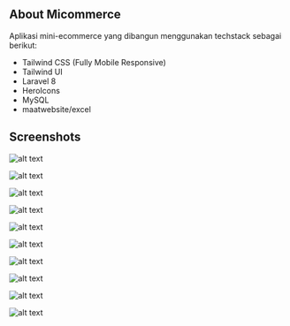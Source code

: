 ## About Micommerce

Aplikasi mini-ecommerce yang dibangun menggunakan techstack sebagai berikut:
- Tailwind CSS (Fully Mobile Responsive)
- Tailwind UI
- Laravel 8
- HeroIcons
- MySQL
- maatwebsite/excel

## Screenshots

![alt text](https://lh3.googleusercontent.com/pFdkZH-5pttggzA089Wg1gnlr_tMGNo2YCwSjOFG_zlQRBZAj41H3BeJSGfaF8WpBhcYItBDLy7Ho-g2JYPDXNBYozf3fyM9OWaoWd-YWswhk_pfIaSEuetqMjDhp6MU_uN_hCOTAGX0IXkH9pxvLme1S2mnFiMcZ4lEYkzvehbN0HPFvO9K2g3Sv3M7tPtRXAx7uhp-3AcT9TOG_cFIBKPQ2cZ6-i2wInSGTQfwipERpQ3hCt0U6QyqOW_eAJtlstECi_7cut7xARh96lh1cvaPa8eh6i4dmSwJOPMSUqDj8glSAr245MVrel8wVrauSvhs-9hz_bNBVTVRXzxO3tQ3YVvSB8Gpqx6-5j3KKUahSWums7IJSa2gadQZ_KxUOen59bD3XSBsvCskSXIRcuFWsmQ4Z5bsnTHQUnknWBIFSPLtF7U6oAqMoRw6yVcWs1MaTnHwIQOZqtiuWSdqzButbp0oU70wej1o-UmGilFfJlQJbKsifSYVo8_-7cxDbWzhwc1UC7Jeh6ZNzS5Q78JQZrrEbHRCUGFr8tzBnDkby-lA_YToF2jyNUKbZrpvvxKPSKFfA64eGDmDcbZBYWOy_b6DCC_2PUD-PWSfla1NHP_UNl-e5vUbpgqMgO9KIDn9WGslknAHbt35ir7s5jEik_3a-3gbxvS2uHfn_4-pJRpmDhvZqPDnggMsFYIkMtLzAwoISGMMt0ocl0ufPEcP=w1470-h828-no?authuser=0)

![alt text](https://lh3.googleusercontent.com/a0VObzUZitPzu76DB4hdPsz3I6RPXFCFhNBMLISDYFLRCYnr2aCxLiVgBjHphdxMbs4j0wsAlYrsnxWa0QTvJbLp4K5IGPUyX-rPhZ9OLmgk8MowpujHeMY-pim049fwEt5CI-ceu7BH5BDEMn_T_rPu5vmXBFYH9ObHnzhi3t0uGb-VDD1kZEVZgc8KlmdAEoliW0HO1l3FQy6zAvx2xdKLoBGd71qJiGw2JfiO-r-gP8DnIOBmYPvOGZ0juBHFVqjXDl_G9CPhLPtQxHekh481li5RPKO9mGhgfqY3ODNzwFttY68nfHDHQAyn5svVqrDXygYw38juE5BQf9Pkc1VDOEBB28OccOhu0bj3B30VTzptky7nTdsFKeETQnITATYiq5fE86Dfh-9VzLXe4_Ha6wZnWZd-m0FbuGd1IONGJz3xdYvXQlVL3LjY7CvJ0VATmcBN3zzACMsEWzgYt6D_pZNURhppsCusMygEXGXBxqd9NT_9de-Of1Tftr54GmK5vBWn3n5TwN_kMj1OCcDVBevODGpMBSdlPaFc53_JOfo0FoPsoJ6wmV9zFDAHng-4qK-_saFN6u0Gy37uqyMCKmk8vkTgqmG1McKXNH0f40PkrkU4pwDdRNeLi6bBsPqZ2FLa0H6jobcSawEyMnM1ahtTGyTVdEWasojZN03XqDTPRMfLBFXF8d7jw0sgyXTI2qvMf2ryHU-I3_4hM8LA=w1470-h828-no?authuser=0)

![alt text](https://lh3.googleusercontent.com/vjCrgum66mWwHCVTl1hPX5bDCt5Topg3JT5oucH3itXf6mQCgzo41AJFXtYd1dX2-lExPkc6s_mBOt62TwAtpJq9dC9LnmG1cfPTvXFMw-vowBVt_YzHZwYrJb8TYopdV6ijD3XeblQchwcbPjrA87MBh5M4yx7duHnc9EZmogQWUcZWkjI2jQYx7irVE1oFaXXdGhZAugNJs0EPxS--V4lTsJYYQCj1S4BFT286gCHOd9N3WMQLLdsE3-i_iDemuPr3qp8zPR1T67mxnVZzl4eYdb84GGZe5dM5kwhJfg13WUmJ64C9eyQPyW3asS3DDGHVk1ZkoH-n-CF-gnrRcRXozzd-wJELvIArLKJw4eXhE7z5nIQVhKT2Uu7z8Zdu4Vk8k9xPrwaX8w0sb33C7eG87Wpjn30TAl-Lu62AQ3C0W9AL2oSxaAe6cvrV98JI6zBlYmOlkSfQTsr6JI0MjREKQJjjPrt0ZN1JGe0-U58a1VH1r5QneWqKthz5gPCaQr-xYV11t6BpAbWnIJL4YHk9BSj23n5zA4ISkRYjxz-pGHauJ9F0YZztEHLePAbZrUtR1quQnSGayBZ0OgNWIwWCp9eq4_y-BiECTe_VXp1Ifd599A3xpFqqFs_tvDWx4hQFQqVaoH20z7T-6D2D-kuWNaXqWs0ExLHmZGjxLfOLu5WuV0Py0i1jo_xSiocZSOJ2Z0ttAXS5G1FncQiTN5Bx=w1470-h828-no?authuser=0)

![alt text](https://lh3.googleusercontent.com/Dm1JJLjG8cjmkndnJ2u0rEPe_GFvxU-ttKO9ab4jTJ-aocdLsC_v6ck4MYF8wX2lGgRz74wgobdUVFnPQPDJMM7-qMWlwVgF4BdfKdS-_DlNdRoZlIWTfuTsX-Vuwy8jD3XnzdHZwzAgvSHkZk7ezloa2BlbjbFuqMvl7LcvaKebvXrMleMutL8PgBSYdJ0uxgflzL6U4NiUBB6dyDVPju_a4KidTwr2ITGw_GqU_uwhFzNu2471f8B61gwRbLPz-H3VoNrSiKNV4qhizsJJb1JOsX1Pcnza31n1r03ZAy0dOGmuMsDx4F-KEyacraougpSEyZEfWrTdDY_5c752IZW72TXIKU4pGuNSWbkhWzpYyQ3PXlIg4KMz2A2ijOp6AcHj3ISYDmh8eHDb1N6zy-YZHyP4zLtWtH95NE3L2mmOxwafu6RRRY5nd628TrzHK-YE7o266bRsnP3zf7Mbq7DOP8l7RCUnvhO3FSH-g4Kw6msCR5OFuDw0mIhmWGwl6gQ6IGTJHpVNY72Sn5VbrSypJv_rSS09Tu63ls47T11bHttpikMn2R8zcnFUAkbxukYYYWDqvu2zmB9i3RAxbT8ayJ-VtuWXHEp45wovKPppU0WInrdWjIXhgiHmid9MnTdlUsPtY5up19Eoe131iL9jC1MsvqsJTbtCV3avLfpT7DRNrIbB-eri-AOFkL1G51wGsM0g6ky3kxK52Qh7iun0=w1470-h828-no?authuser=0)

![alt text](https://lh3.googleusercontent.com/Aj7PwvYlVInc0YG8EZOoQueDQD_r5Y2jvadlJBCDdjLqx7wfw0WRb64gz_K_H1iGDdIU_3i-Snwmg3vXjpz2U9p39f2J0W9oEFzA7tfTFeQTFZZzEyI7W94ONli64yw13ETt79aKEfVV1W_dgzLcttA-8wxuwrJKnxlfI9iKwtE85jHdOYqrsW2Gb2cWTGDd2yEsdL8rQgyNK6fBHQmwSYmUW4yDd9gfEtOd_VXw44jSgZN8SC-NbCyBiZqor_wSMypMwLicBAgjv6RViGbUlczP3egcoeGOWi8Ip_lD-rqxKQ_ADT3L4G0IGkAwYeUuN_6zVjcwSBYPZsa3C0fDtsnkN00mzfbpLj2hxs57SAycw63k1_ky_q3zR38AIycvt40RAUuuqJGpsxre-XhYtet0ZcFb7uMHZCjBeGHmUt3eMTiA817VqjfqXhAmtCOhl9oTvy5ouvEFrMNLp5ir7hr6Jp4g5t7Z-JNI0QuoeXLQnkWl6Um8Dos5WfRYu8V5uXwv7Pgx_GF3PUFDQnUthQRhlY9qR-PSBLHNFpwIjVl95qNh8YcKOxSypziCAcij85xaBbevDaA3XdfIfVQylJvwnkinakjRZW2GvUSv_UNFa6YqDfb9ffnKIFVDrU-dt72a68l4WuI7o5behQMhdoTcKKUKoZWRdLZscioxXVFS60Qxrj3Boz_PHrPlhMCZ5BZn3r8L_COA6nMRRjJ47bGE=w1470-h828-no?authuser=0)

![alt text](https://lh3.googleusercontent.com/Ts2EiqR7WRRDTsIqgioLVAGXrJAXJZEar26jwn51glqkig2XSUhkb-qoftLdItYwHnk3E0s1mSV-nMfaMpvJLHQstwyte8NPUK9f88PuzTV2LUTr2nWGf4Dg9H7TIDn6t30jNZRCLkMRvQ_9XqeXs7sxR5mtKZncrgonVQbAB4wSQn6iYjqDBXbNfGdMCo37ZaU91dC8VDRT-F_NPk3x8sFQMOsw3DeLHq3tgDa2IhpH4Cbvqb4-s8lthR1PJ0jn28zyLzEuZ21GFlosORfmMlNMrcoKb3tUXM51H24Rp93f0hWAnYq-qCSRceFKIbdEfbtX5TDGdbtiO5neixBD-e-coHkWmBMrSSoybJ-1-5F0OE4j9VoUubohzVYfYAosvC9DsGIP45cs9jM1Z5WRrNVFqepKrw2RM8Y82rPk7dDHKRUI4tyGd2nQnO3BEJEguJjDWQxj4Q8oCCI_mFNjbEcfryczpBigxBmIu8nvzL7joYuudWx0mHsOebVbCNFXrt81giKPSsls04GcwO32fGKF1viuFFqaKLlwdPgzfmjAAya-0CsOul4kuoLW3UvFnUIvFglD2cqE8qz_a9eaDwDgbJdquxbrgq73746JGhFQMO7bdhG0wMX3pb0ZwVU3R5HY9sIv-Zs3ZdhE8Qo1O1dgyEUkL-UNIwxOJSnzzTZMtCnl-Pn5thcWPivyVumihuRZYTAFnWBjQum_GSJOM_ca=w1470-h828-no?authuser=0)

![alt text](https://lh3.googleusercontent.com/sxDBHiOcukyBVVBy8bzGyg4L9huX6Dtgwi3PfDnIbPEvOg0HYwwMyW1op640sX10tXnvKTToAlT1nF37OF0s95-G6x43ubTXsHzqKV4hY5qrdHl0DP3RiBiorFbswQT7HGQ_HMg4NNzNOo77JRfQLgnuvLscxR41g3xl758rz_uwsHUHtHC_Mp0Bt6pkAxsaUKrVHM5A3UqY2AkFel_Va-YsPNoqeV0H9vOb-JTopudX7tB6fKBWg6iMTviuDbe0gloz41ZPPSJknyqk3yMBlrfpXIVWJ4MDYyeQZDPxETvKCkM-Cd-2g_TpdDzwiG6RdYhRKC6QBwns1gZJk9fuhEvBjaZaeKwb90clx3wgXTd9nKb4A2sjd6YsNVtu8eZ5-eKYk9VbOSlsiv2mgQC2_ledJrvv4gJ9gMS3eO14jpu4wSq4vP-ln5omVpBXOMEp840Aqhicyq-XI1OQx-KrgdnbM428mfLc14fRK10-zhEYIxyTrBL-NZRR4brT1cyTXICLt5sNeV3VabJoqr5URPPPVuRJ7ghaR--PMZJ6AudLt6fm59sygGfDlalLP-ayUY1PamtzmjIXqmifH3cUKNRPxr-L7CIDoKPxex3yKrEDxpR1rAeo7JHl21bdBcFSPBJCfkKDlNEkHBnoXz3BRj7M0WyOLbCZB9JrLKrzbIZeQKOhYoEamf73wD6mwCGJKgwU9RPXmL1wDPfuzaDFfCrD=w1470-h828-no?authuser=0)

![alt text](https://lh3.googleusercontent.com/YX60Kxzdibho_PD0JW30uh20tpEubYscMhhg74-BS6ysUtLC1W6L7jdcXmVlMnHIWBy3lWwOWe85s1YUFuElgNfVC1LjPvE5NAX_JEbZlBGyUzCN8rVgVUdwXJFYDv0FxOHPcDWbFB-OV-IaoFPAlCL-PNmvklXRQ7vSsrOoXJplevpBaRdg3I9oT1HslSAfj7Djb-jfiNmY0rULcX8K9Dgij-jZTXJ84DJPWL2Vyz9YRh8a54HvzccJeXsiZjtrP7Le0qwMXwbZxW1OHzKY81mBQk3HPd20qKEwOh25nx6ES1Ab2GA5j54lQ6MxFer_y0X-hErH6y9fMhq9xNunPm14mPVuDCbswr4bEqIGeJyxNm1veQZXItZBlgpr270-tCp8Q8lvQvxipvWUYUGn-HZBU8lKVf48C9g7uCQKiBriAYV8ngkydn5ZCFb1MoKu3KS1sSuYvsQ4Ztmuotao4bUnbo903vYFmVTshoQzsDx9XA2xvPzFbYftUfqCfeU3XxQQFVSr8DFIYkWLP4gcxZjN6ilbL_Gz5uvvPow39jykhniJn45p_heGS5RNrHt_HUUUJenhWtrjjqjbm45LLvFF0YnXiYVxXTrU3y6dThsjrVJsqAdAJ18wlgdTPimKdD9HNJ09oq1sUxBxm3tNCaqGuyalnhTBIZQX8-A00ndwpvQLOfetCOqUM4L5l5EtOwzNqpcIixzU_GgvqQUuJA6z=w1470-h828-no?authuser=0)

![alt text](https://lh3.googleusercontent.com/akYOJpCBxAuhdjOmBgQvx0GOIvAM1-whvScTjPNicPF7kmn0AQp5qLJxo98iUHJchwzGX73bDKmBE1Qx2mCcCelxWmXy2AG02u9qNbYEYNoxwulHveFbntDE8oAi-Xu7GYIlxaSVJqINA5rJIxKbsgH8nOs5HXU2N-2_qNPfzYV6yeLyRExd2bG8xH_ShcwLqu7FzX-Px04oBtaTIS8w0OZtfATTh9CJ9lA3Qowe80aE6W7XxHI9fjWzYqkaXp93zBPwU3cj-igdM3xZwig5yTmX-3W__vLoP4KfGpGOtw9P7iu4BFcDnS6DOqhqLaiGL71ropacUsfQmD3d6kePdcpEo1ia6npMj7hl3Thm0JgxN1OnxKaExDEPtNMAIfFVrRF8Cm41BMMsLb_2YrKam8n8C5HAk7RfCjp5-IWn5IxPFD_UPEveUUD5Znc8911PDDtUUSrrlBMCKyVbfv4wl8Usy00pRpkqikyUpP0rOtyXgvQgN7tvl4gG8_03fcuR8CZJlFLHvDvRfb5fM_KvLifLn_DwMM6tMi3iePEFef0l94UbnGKxed1bt7OjaqlGsoDla72yxi6NywjrZWcaZVV0ho0DZixpFRn8yjQQZQY2Q-_uoJTddb4WODpYVIFtCWV13-Ygs70j7UG1zGMqbaNopG4ei1xQVVyRip7Pd_c_i2KvxyPR3H5FBM0k6EkejVQm4DUior8vvAbaKHPjG1Rs=w1470-h828-no?authuser=0)

![alt text](https://lh3.googleusercontent.com/8bEimsZDpKXK7lg4dzqsKR2dw8UhNflR2YgNE-FCWgrVRs_NqEmdgiurSPraUKQl8aZCMHM380wZ_CRCHVuObvg8NSdRkrHn-8P4RLDGkCyTQCuW6HeBlCkHJyryfQ7T01USHIn7ibfCrDkz8QqJxLLtogUeo9tnhX_N1jL3Nvpw9NujvUHeFEGm-ojiuyIxjhqngALOZO5ohMLmXkaVT4RSOg4jFcMkc4Lq6P5F6MC641Y5wKmysBa6cSG0iEzwBWCLn2_uUaGwXSk0vhujwrG3DbKeBPeSspSrXrG61uNrxitaxKSL7HYVYc-VCwIYwv_5FovEeCQZHUjObfhMTIRiEIdbJzIG4ay-fsoWgiwjRy2e0an94P2iZGqA3pjcQg_frCQD23T9IdRIRcB4sZ17eoF03PUNT49p-NmVhNTGEKymgayv3mUXWyThNc07P6H4HxX2s8_nSp5sQGPDAKIZ8S98TSQx7N3tYxLeP-e--sRX78xL0iPrNC3E3p7YJFJLVMl_c0vDRsGC5PSsIkFwkSdEYih5ItUeFk0w6LnnMwMbGHXmvOAQvD9ej0N1cRt0QyZE_DuECFudZQKtkhlAHeiC3owZwW0rMCi6YFKsoRpfF_ApDZHNTG8faP5Q3Vye7Eu8dmXk3-RxbQtTM59_NcKOmpDMiKOk1XRAPatdsyXuQR1CICVjKWvGUeb_dBio6lReKJJGkZxVm8F-DMpo=w1470-h828-no?authuser=0)
